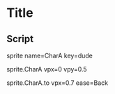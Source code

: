 # Title

## Script

sprite
  name=CharA
  key=dude

sprite.CharA
  vpx=0
  vpy=0.5

sprite.CharA.to
  vpx=0.7
  ease=Back
